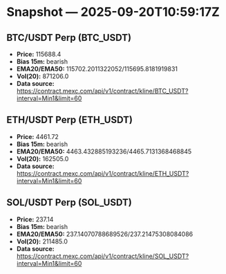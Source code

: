 # Snapshot — 2025-09-20T10:59:17Z

## BTC/USDT Perp (BTC_USDT)
- **Price:** 115688.4
- **Bias 15m:** bearish
- **EMA20/EMA50:** 115702.2011322052/115695.8181919831
- **Vol(20):** 871206.0
- **Data source:** https://contract.mexc.com/api/v1/contract/kline/BTC_USDT?interval=Min1&limit=60

## ETH/USDT Perp (ETH_USDT)
- **Price:** 4461.72
- **Bias 15m:** bearish
- **EMA20/EMA50:** 4463.432885193236/4465.7131368468845
- **Vol(20):** 162505.0
- **Data source:** https://contract.mexc.com/api/v1/contract/kline/ETH_USDT?interval=Min1&limit=60

## SOL/USDT Perp (SOL_USDT)
- **Price:** 237.14
- **Bias 15m:** bearish
- **EMA20/EMA50:** 237.14070788689526/237.21475308084086
- **Vol(20):** 211485.0
- **Data source:** https://contract.mexc.com/api/v1/contract/kline/SOL_USDT?interval=Min1&limit=60
